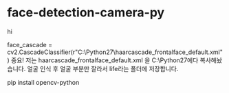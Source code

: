 # face-detection-camera-py
hi


face_cascade = cv2.CascadeClassifier(r"C:\Python27\haarcascade_frontalface_default.xml") 중요!
저는 haarcascade_frontalface_default.xml 을 C:\Python27에다 복사해놨습니다.
얼굴 인식 후 얼굴 부분만 잘라서 life라는 폴더에 저장합니다.

pip install opencv-python 
